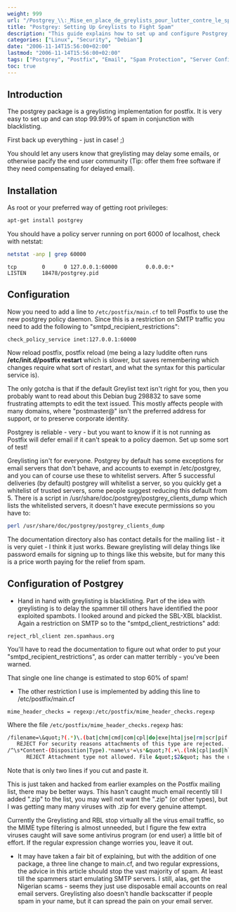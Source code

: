 ```yaml
---
weight: 999
url: "/Postgrey_\\:_Mise_en_place_de_greylists_pour_lutter_contre_le_spam/"
title: "Postgrey: Setting Up Greylists to Fight Spam"
description: "This guide explains how to set up and configure Postgrey, a greylisting implementation for Postfix to effectively combat spam emails."
categories: ["Linux", "Security", "Debian"]
date: "2006-11-14T15:56:00+02:00"
lastmod: "2006-11-14T15:56:00+02:00"
tags: ["Postgrey", "Postfix", "Email", "Spam Protection", "Server Configuration", "Network"]
toc: true
---
```


## Introduction

The postgrey package is a greylisting implementation for postfix. It is very easy to set up and can stop 99.99% of spam in conjunction with blacklisting.

First back up everything - just in case! ;)

You should let any users know that greylisting may delay some emails, or otherwise pacify the end user community (Tip: offer them free software if they need compensating for delayed email).

## Installation

As root or your preferred way of getting root privileges:

```bash
apt-get install postgrey
```

You should have a policy server running on port 6000 of localhost, check with netstat:

```bash
netstat -anp | grep 60000
```

```
tcp        0      0 127.0.0.1:60000         0.0.0.0:*               LISTEN     18478/postgrey.pid
```

## Configuration

Now you need to add a line to `/etc/postfix/main.cf` to tell Postfix to use the new postgrey policy daemon. Since this is a restriction on SMTP traffic you need to add the following to "smtpd_recipient_restrictions":

```
check_policy_service inet:127.0.0.1:60000
```

Now reload postfix, postfix reload (me being a lazy luddite often runs **/etc/init.d/postfix restart** which is slower, but saves remembering which changes require what sort of restart, and what the syntax for this particular service is).

The only gotcha is that if the default Greylist text isn't right for you, then you probably want to read about this Debian bug 298832 to save some frustrating attempts to edit the text issued. This mostly affects people with many domains, where "postmaster@" isn't the preferred address for support, or to preserve corporate identity.

Postgrey is reliable - very - but you want to know if it is not running as Postfix will defer email if it can't speak to a policy daemon. Set up some sort of test!

Greylisting isn't for everyone. Postgrey by default has some exceptions for email servers that don't behave, and accounts to exempt in /etc/postgrey, and you can of course use these to whitelist servers. After 5 successful deliveries (by default) postgrey will whitelist a server, so you quickly get a whitelist of trusted servers, some people suggest reducing this default from 5. There is a script in /usr/share/doc/postgrey/postgrey_clients_dump which lists the whitelisted servers, it doesn't have execute permissions so you have to:

```bash
perl /usr/share/doc/postgrey/postgrey_clients_dump
```

The documentation directory also has contact details for the mailing list - it is very quiet - I think it just works. Beware greylisting will delay things like password emails for signing up to things like this website, but for many this is a price worth paying for the relief from spam.

## Configuration of Postgrey

* Hand in hand with greylisting is blacklisting. Part of the idea with greylisting is to delay the spammer till others have identified the poor exploited spambots. I looked around and picked the SBL-XBL blacklist. Again a restriction on SMTP so to the "smtpd_client_restrictions" add:

```
reject_rbl_client zen.spamhaus.org
```

You'll have to read the documentation to figure out what order to put your "smtpd_recipient_restrictions", as order can matter terribly - you've been warned.

That single one line change is estimated to stop 60% of spam!

* The other restriction I use is implemented by adding this line to /etc/postfix/main.cf

```
mime_header_checks = regexp:/etc/postfix/mime_header_checks.regexp
```

Where the file `/etc/postfix/mime_header_checks.regexp` has:

```bash
/filename=\&quot;?(.*)\.(bat|chm|cmd|com|cpl|do|exe|hta|jse|rm|scr|pif|vbe|vbs|vxd|xl|zip)\&quot;?$/
   REJECT For security reasons attachments of this type are rejected.
/^\s*Content-(Disposition|Type).*name\s*=\s*&quot;?(.+\.(lnk|cpl|asd|hlp|ocx|reg|bat|c[ho]m|cmd|exe|dll|vxd|pif|scr|hta|jse?|sh[mbs]|vb[esx]|ws[fh]|wav|mov|wmf|xl))&quot;?\s*$/
      REJECT Attachment type not allowed. File &quot;$2&quot; has the unacceptable extension &quot;$3&quot;
```

Note that is only two lines if you cut and paste it.

This is just taken and hacked from earlier examples on the Postfix mailing list, there may be better ways. This hasn't caught much email recently till I added ".zip" to the list, you may well not want the ".zip" (or other types), but I was getting many many viruses with .zip for every genuine attempt.

Currently the Greylisting and RBL stop virtually all the virus email traffic, so the MIME type filtering is almost unneeded, but I figure the few extra viruses caught will save some antivirus program (or end user) a little bit of effort. If the regular expression change worries you, leave it out.

* It may have taken a fair bit of explaining, but with the addition of one package, a three line change to main.cf, and two regular expressions, the advice in this article should stop the vast majority of spam. At least till the spammers start emulating SMTP servers. I still, alas, get the Nigerian scams - seems they just use disposable email accounts on real email servers. Greylisting also doesn't handle backscatter if people spam in your name, but it can spread the pain on your email server.
